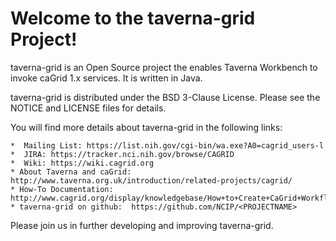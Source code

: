 Welcome to the taverna-grid Project!
=====================================

taverna-grid is an Open Source project the enables Taverna Workbench 
to invoke caGrid 1.x services.  It is written in Java.

taverna-grid is distributed under the BSD 3-Clause License.
Please see the NOTICE and LICENSE files for details.

You will find more details about taverna-grid  in the following links:

    *  Mailing List: https://list.nih.gov/cgi-bin/wa.exe?A0=cagrid_users-l
    *  JIRA: https://tracker.nci.nih.gov/browse/CAGRID
    *  Wiki: https://wiki.cagrid.org
    * About Taverna and caGrid: http://www.taverna.org.uk/introduction/related-projects/cagrid/
    * How-To Documentation: http://www.cagrid.org/display/knowledgebase/How+to+Create+CaGrid+Workflow+Using+Taverna
    * taverna-grid on github:  https://github.com/NCIP/<PROJECTNAME>

Please join us in further developing and improving taverna-grid.
